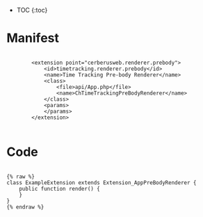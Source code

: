 * TOC
{:toc}

# Manifest

<pre>
<code class="language-xml">
		&lt;extension point=&quot;cerberusweb.renderer.prebody&quot;&gt;
			&lt;id&gt;timetracking.renderer.prebody&lt;/id&gt;
			&lt;name&gt;Time Tracking Pre-body Renderer&lt;/name&gt;
			&lt;class&gt;
				&lt;file&gt;api/App.php&lt;/file&gt;
				&lt;name&gt;ChTimeTrackingPreBodyRenderer&lt;/name&gt;
			&lt;/class&gt;
			&lt;params&gt;
			&lt;/params&gt;
		&lt;/extension&gt;
</code>
</pre>

# Code

<pre>
<code class="language-php">
{% raw %}
class ExampleExtension extends Extension_AppPreBodyRenderer {
	public function render() {
	}
}
{% endraw %}
</code>
</pre>

